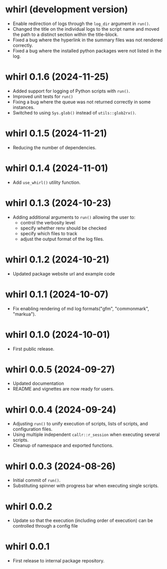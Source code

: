 # whirl (development version)
* Enable redirection of logs through the `log_dir` argument in `run()`. 
* Changed the title on the individual logs to the script name and moved the path to a distinct section within the title-block. 
* Fixed a bug where the hyperlink in the summary files was not rendered correctly.
* Fixed a bug where the installed python packages were not listed in the log.

# whirl 0.1.6 (2024-11-25)
* Added support for logging of Python scripts with `run()`.
* Improved unit tests for `run()`
* Fixing a bug where the queue was not returned correctly in some instances.
* Switched to using `Sys.glob()` instead of `utils::glob2rx()`.

# whirl 0.1.5 (2024-11-21)
* Reducing the number of dependencies.

# whirl 0.1.4 (2024-11-01)
* Add `use_whirl()` utility function.

# whirl 0.1.3 (2024-10-23)
* Adding additional arguments to `run()` allowing the user to: 
  - control the verbosity level 
  - specify whether renv should be checked
  - specify which files to track
  - adjust the output format of the log files. 

# whirl 0.1.2 (2024-10-21)
* Updated package website url and example code

# whirl 0.1.1 (2024-10-07)  
* Fix enabling rendering of md log formats("gfm", "commonmark", "markua").

# whirl 0.1.0 (2024-10-01)
* First public release.

# whirl 0.0.5 (2024-09-27)
* Updated documentation
* README and vignettes are now ready for users.

# whirl 0.0.4 (2024-09-24)
* Adjusting `run()` to unify execution of scripts, lists of scripts, and configuration files.
* Using multiple independent `callr::r_session` when executing several scripts.
* Cleanup of namespace and exported functions.

# whirl 0.0.3 (2024-08-26)
* Initial commit of `run()`.
* Substituting spinner with progress bar when executing single scripts.

# whirl 0.0.2
* Update so that the execution (including order of execution) can be controlled through a config file

# whirl 0.0.1
* First release to internal package repository.
